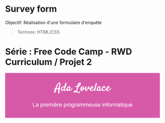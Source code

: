 # Survey form

Objectif: Réalisation d'une formulaire d'enquête


> Technos: HTML/CSS



# Série : Free Code Camp - RWD Curriculum / Projet 2

![Design preview for the coding challenge](./src/preview.png)

